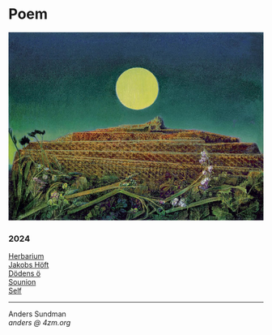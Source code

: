 # Poem

![MaxErnst](readme.jpg)  


### 2024

[Herbarium](herbarium.md)  
[Jakobs Höft](jacob.md)  
[Dödens ö](dödensö.md)  
[Sounion](sounion.md)  
[Self](identity.md)  


---

Anders Sundman  
_anders @ 4zm.org_